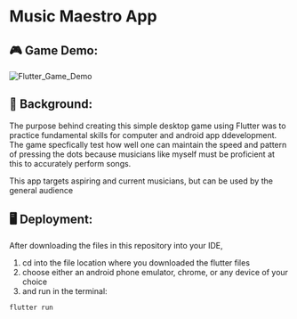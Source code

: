 # Music Maestro App

## 🎮 Game Demo:


![Flutter_Game_Demo](https://github.com/user-attachments/assets/b6d1467b-9217-4add-9a95-2c466f19ceaa)

## 💭 Background:

The purpose behind creating this simple desktop game using Flutter was to practice fundamental skills for computer and android app ddevelopment. The game specfically test how well one can maintain the speed and pattern of pressing the dots because musicians like myself must be proficient at this to accurately perform songs.

This app targets aspiring and current musicians, but can be used by the general audience

## 🖥️ Deployment:

After downloading the files in this repository into your IDE, 

1) cd into the file location where you downloaded the flutter files
2) choose either an android phone emulator, chrome, or any device of your choice
3) and run in the terminal:

```
flutter run

```
